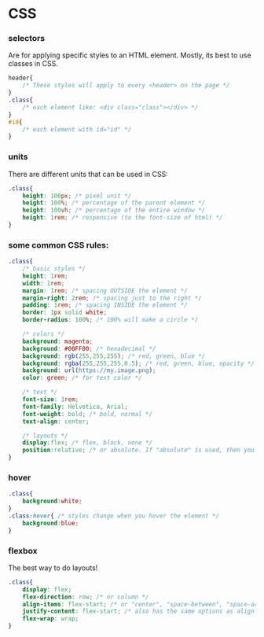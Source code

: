 # CSS

### selectors

Are for applying specific styles to an HTML element. Mostly, its best to use classes in CSS. 

```css
header{
    /* These styles will apply to every <header> on the page */
}
.class{
    /* each element like: <div class="class"></div> */
}
#id{
    /* each element with id="id" */
}
```

### units

There are different units that can be used in CSS:

```css
.class{
    height: 100px; /* pixel unit */
    height: 100%; /* percentage of the parent element */
    height: 100vh; /* percentage of the entire window */
    height: 1rem; /* responsive (to the font-size of html) */
}
```

### some common CSS rules:

```css
.class{
    /* basic styles */
    height: 1rem;
    width: 1rem;
    margin: 1rem; /* spacing OUTSIDE the element */
    margin-right: 2rem; /* spacing just to the right */
    padding: 1rem; /* spacing INSIDE the element */
    border: 1px solid white;
    border-radius: 100%; /* 100% will make a circle */

    /* colors */
    background: magenta;
    background: #00FF00; /* hexadecimal */
    background: rgb(255,255,255); /* red, green, blue */
    background: rgba(255,255,255,0.5); /* red, green, blue, opacity */
    background: url(https://my.image.png);
    color: green; /* for text color */

    /* text */
    font-size: 1rem;
    font-family: Helvetica, Arial;
    font-weight: bold; /* bold, normal */
    text-align: center; 

    /* layouts */
    display:flex; /* flex, block, none */
    position:relative; /* or absolute. If "absolute" is used, then you can also use "top", "left", "bottom", "right" rules to position your element precisely */
}
```

### hover

```css
.class{
    background:white;
}
.class:hover{ /* styles change when you hover the element */
    background:blue;
}
```

### flexbox

The best way to do layouts!

```css
.class{
    display: flex;
    flex-direction: row; /* or column */
    align-items: flex-start; /* or "center", "space-between", "space-around", or "flex-end" */
    justify-content: flex-start; /* also has the same options as align-items */
    flex-wrap: wrap;
}
```